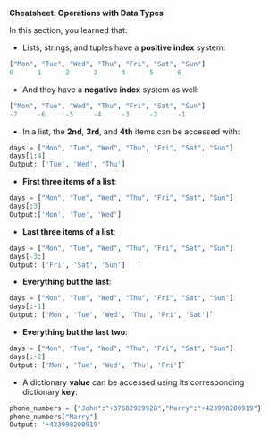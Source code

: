 **Cheatsheet: Operations with Data Types**

In this section, you learned that:

*   Lists, strings, and tuples have a **positive index** system:
    

```python 
["Mon", "Tue", "Wed", "Thu", "Fri", "Sat", "Sun"]
0      1      2      3      4      5      6
```

*   And they have a **negative index** system as well:
    

```python 
["Mon", "Tue", "Wed", "Thu", "Fri", "Sat", "Sun"] 
-7     -6     -5     -4     -3     -2     -1   
```

*   In a list, the **2nd**, **3rd**, and **4th** items can be accessed with:
    

```python 
days = ["Mon", "Tue", "Wed", "Thu", "Fri", "Sat", "Sun"]
days[1:4]
Output: ['Tue', 'Wed', 'Thu']
```

*   **First three items of a list**:
    

```python
days = ["Mon", "Tue", "Wed", "Thu", "Fri", "Sat", "Sun"]
days[:3]
Output:['Mon', 'Tue', 'Wed']
```
*   **Last three items of a list**:
    

```python 
days = ["Mon", "Tue", "Wed", "Thu", "Fri", "Sat", "Sun"]
days[-3:]
Output: ['Fri', 'Sat', 'Sun']   `
```

*   **Everything but the last**:
    

```python
days = ["Mon", "Tue", "Wed", "Thu", "Fri", "Sat", "Sun"]
days[:-1]
Output: ['Mon', 'Tue', 'Wed', 'Thu', 'Fri', 'Sat']` 
```

*   **Everything but the last two**:
    

```python
days = ["Mon", "Tue", "Wed", "Thu", "Fri", "Sat", "Sun"]
days[:-2]
Output: ['Mon', 'Tue', 'Wed', 'Thu', 'Fri']` 
```

*   A dictionary **value** can be accessed using its corresponding dictionary **key**:
    

```python
phone_numbers = {"John":"+37682929928","Marry":"+423998200919"}
phone_numbers["Marry"]
Output: '+423998200919'
```
